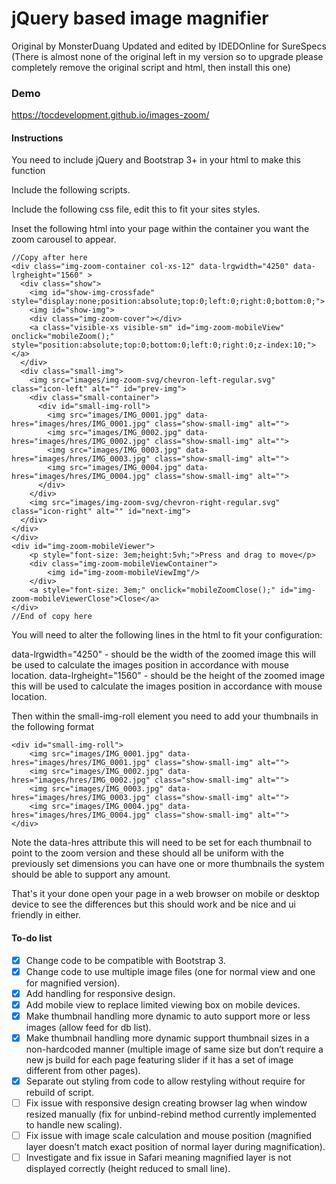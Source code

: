 # jQuery based image magnifier
Original by MonsterDuang
Updated and edited by IDEDOnline for SureSpecs
(There is almost none of the original left in my version so to upgrade please completely remove the original script and html, then install this one)

### Demo
https://tocdevelopment.github.io/images-zoom/

#### Instructions
You need to include jQuery and Bootstrap 3+ in your html to make this function

Include the following scripts.
<script src="scripts/zoom-image.js"></script>
<script src="scripts/zoom-image-main.js"></script>

Include the following css file, edit this to fit your sites styles.
<link rel="stylesheet" href="css/image-zoom-main.css">

Inset the following html into your page within the container you want the zoom carousel to appear.

```
//Copy after here
<div class="img-zoom-container col-xs-12" data-lrgwidth="4250" data-lrgheight="1560" >
  <div class="show">
	<img id="show-img-crossfade" style="display:none;position:absolute;top:0;left:0;right:0;bottom:0;">
    <img id="show-img">
	<div class="img-zoom-cover"></div>
	<a class="visible-xs visible-sm" id="img-zoom-mobileView" onclick="mobileZoom();" style="position:absolute;top:0;bottom:0;left:0;right:0;z-index:10;"></a>
  </div>
  <div class="small-img">
    <img src="images/img-zoom-svg/chevron-left-regular.svg" class="icon-left" alt="" id="prev-img">
    <div class="small-container">
      <div id="small-img-roll">
        <img src="images/IMG_0001.jpg" data-hres="images/hres/IMG_0001.jpg" class="show-small-img" alt="">
        <img src="images/IMG_0002.jpg" data-hres="images/hres/IMG_0002.jpg" class="show-small-img" alt="">
        <img src="images/IMG_0003.jpg" data-hres="images/hres/IMG_0003.jpg" class="show-small-img" alt="">
        <img src="images/IMG_0004.jpg" data-hres="images/hres/IMG_0004.jpg" class="show-small-img" alt="">
      </div>
    </div>
    <img src="images/img-zoom-svg/chevron-right-regular.svg" class="icon-right" alt="" id="next-img">
  </div>
</div>
</div>
<div id="img-zoom-mobileViewer">
	<p style="font-size: 3em;height:5vh;">Press and drag to move</p>
	<div class="img-zoom-mobileViewContainer">
		<img id="img-zoom-mobileViewImg"/>
	</div>
	<a style="font-size: 3em;" onclick="mobileZoomClose();" id="img-zoom-mobileViewerClose">Close</a>
</div>
//End of copy here
```

You will need to alter the following lines in the html to fit your configuration:
<div class="img-zoom-container col-xs-12" data-lrgwidth="4250" data-lrgheight="1560" >

data-lrgwidth="4250" - should be the width of the zoomed image this will be used to calculate the images position in accordance with mouse location.
data-lrgheight="1560" - should be the height of the zoomed image this will be used to calculate the images position in accordance with mouse location.

Then within the small-img-roll element you need to add your thumbnails in the following format 
```
<div id="small-img-roll">
	<img src="images/IMG_0001.jpg" data-hres="images/hres/IMG_0001.jpg" class="show-small-img" alt="">
	<img src="images/IMG_0002.jpg" data-hres="images/hres/IMG_0002.jpg" class="show-small-img" alt="">
	<img src="images/IMG_0003.jpg" data-hres="images/hres/IMG_0003.jpg" class="show-small-img" alt="">
	<img src="images/IMG_0004.jpg" data-hres="images/hres/IMG_0004.jpg" class="show-small-img" alt="">
</div>
```
Note the data-hres attribute this will need to be set for each thumbnail to point to the zoom version and these should all be uniform with the previously
set dimensions you can have one or more thumbnails the system should be able to support any amount.

That's it your done open your page in a web browser on mobile or desktop device to see the differences but this should work and be nice and ui friendly in either.

#### To-do list
- [x] Change code to be compatible with Bootstrap 3.
- [x] Change code to use multiple image files (one for normal view and one for magnified version).
- [x] Add handling for responsive design.
- [x] Add mobile view to replace limited viewing box on mobile devices.
- [x] Make thumbnail handling more dynamic to auto support more or less images (allow feed for db list).
- [x] Make thumbnail handling more dynamic support thumbnail sizes in a non-hardcoded manner (multiple image of same size but don’t require a new js build for each page featuring slider if it has a set of image different from other pages).
- [x] Separate out styling from code to allow restyling without require for rebuild of script.
- [ ] Fix issue with responsive design creating browser lag when window resized manually (fix for unbind-rebind method currently implemented to handle new scaling).
- [ ] Fix issue with image scale calculation and mouse position (magnified layer doesn’t match exact position of normal layer during magnification).
- [ ] Investigate and fix issue in Safari meaning magnified layer is not displayed correctly (height reduced to small line).